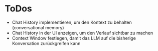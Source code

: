 # ToDos
- Chat History implementieren, um den Kontext zu behalten (conversational memory)
- Chat History in der UI anzeigen, um den Verlauf sichtbar zu machen
- Context Window festlegen, damit das LLM auf die bisherige Konversation zurückgreifen kann